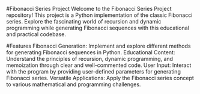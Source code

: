 
#Fibonacci Series Project
Welcome to the Fibonacci Series Project repository! This project is a Python implementation of the classic Fibonacci series. Explore the fascinating world of recursion and dynamic programming while generating Fibonacci sequences with this educational and practical codebase.

#Features
Fibonacci Generation: Implement and explore different methods for generating Fibonacci sequences in Python.
Educational Content: Understand the principles of recursion, dynamic programming, and memoization through clear and well-commented code.
User Input: Interact with the program by providing user-defined parameters for generating Fibonacci series.
Versatile Applications: Apply the Fibonacci series concept to various mathematical and programming challenges.
